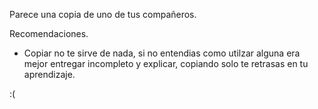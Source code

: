 Parece una copia de uno de tus compañeros.

Recomendaciones.

- Copiar no te sirve de nada, si no entendias como utilzar alguna era mejor entregar incompleto y explicar, copiando solo te retrasas en tu aprendizaje.

:(
